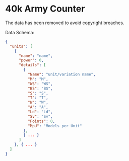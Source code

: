 # 40k Army Counter

The data has been removed to avoid copyright breaches.

Data Schema:

```json
{
  "units": [
    {
      "name": "name",
      "power": 0,
      "details": [
        {
          "Name": "unit/variation name",
          "M": "M",
          "WS": "WS",
          "BS": "BS",
          "S": "S",
          "T": "T",
          "W": "W",
          "A": "A",
          "Ld": "Ld",
          "Sv": "Sv",
          "Points": 0,
          "MpU": "Models per Unit"
        },
        { ... }
      ]
    }, { ... }
  ]
}
```
